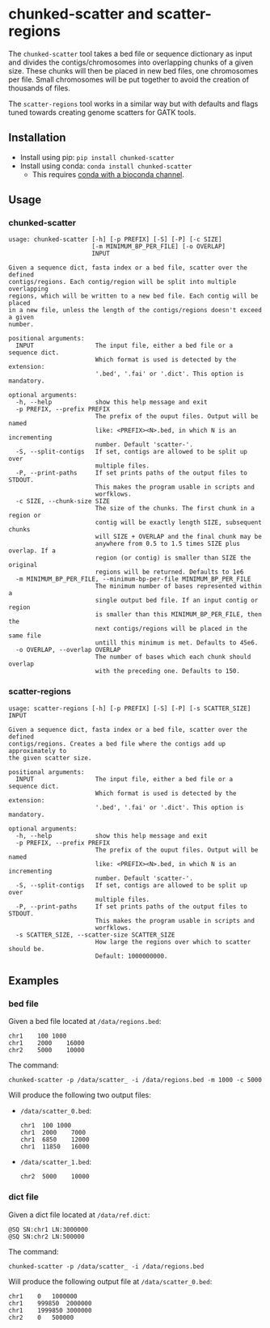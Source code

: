 # chunked-scatter and scatter-regions

The `chunked-scatter` tool takes a bed file or sequence dictionary as input 
and divides the
contigs/chromosomes into overlapping chunks of a given size. These chunks will
then be placed in new bed files, one chromosomes per file. Small chromosomes
will be put together to avoid the creation of thousands of files.

The `scatter-regions` tool works in a similar way but with defaults and flags
tuned towards creating genome scatters for GATK tools.

## Installation
- Install using pip: `pip install chunked-scatter`
- Install using conda: `conda install chunked-scatter`
    - This requires [conda with a bioconda channel](
    http://bioconda.github.io/user/install.html#).

## Usage

### chunked-scatter
```
usage: chunked-scatter [-h] [-p PREFIX] [-S] [-P] [-c SIZE]
                       [-m MINIMUM_BP_PER_FILE] [-o OVERLAP]
                       INPUT

Given a sequence dict, fasta index or a bed file, scatter over the defined
contigs/regions. Each contig/region will be split into multiple overlapping
regions, which will be written to a new bed file. Each contig will be placed
in a new file, unless the length of the contigs/regions doesn't exceed a given
number.

positional arguments:
  INPUT                 The input file, either a bed file or a sequence dict.
                        Which format is used is detected by the extension:
                        '.bed', '.fai' or '.dict'. This option is mandatory.

optional arguments:
  -h, --help            show this help message and exit
  -p PREFIX, --prefix PREFIX
                        The prefix of the ouput files. Output will be named
                        like: <PREFIX><N>.bed, in which N is an incrementing
                        number. Default 'scatter-'.
  -S, --split-contigs   If set, contigs are allowed to be split up over
                        multiple files.
  -P, --print-paths     If set prints paths of the output files to STDOUT.
                        This makes the program usable in scripts and
                        worfklows.
  -c SIZE, --chunk-size SIZE
                        The size of the chunks. The first chunk in a region or
                        contig will be exactly length SIZE, subsequent chunks
                        will SIZE + OVERLAP and the final chunk may be
                        anywhere from 0.5 to 1.5 times SIZE plus overlap. If a
                        region (or contig) is smaller than SIZE the original
                        regions will be returned. Defaults to 1e6
  -m MINIMUM_BP_PER_FILE, --minimum-bp-per-file MINIMUM_BP_PER_FILE
                        The minimum number of bases represented within a
                        single output bed file. If an input contig or region
                        is smaller than this MINIMUM_BP_PER_FILE, then the
                        next contigs/regions will be placed in the same file
                        untill this minimum is met. Defaults to 45e6.
  -o OVERLAP, --overlap OVERLAP
                        The number of bases which each chunk should overlap
                        with the preceding one. Defaults to 150.
```

### scatter-regions
```
usage: scatter-regions [-h] [-p PREFIX] [-S] [-P] [-s SCATTER_SIZE] INPUT

Given a sequence dict, fasta index or a bed file, scatter over the defined
contigs/regions. Creates a bed file where the contigs add up approximately to
the given scatter size.

positional arguments:
  INPUT                 The input file, either a bed file or a sequence dict.
                        Which format is used is detected by the extension:
                        '.bed', '.fai' or '.dict'. This option is mandatory.

optional arguments:
  -h, --help            show this help message and exit
  -p PREFIX, --prefix PREFIX
                        The prefix of the ouput files. Output will be named
                        like: <PREFIX><N>.bed, in which N is an incrementing
                        number. Default 'scatter-'.
  -S, --split-contigs   If set, contigs are allowed to be split up over
                        multiple files.
  -P, --print-paths     If set prints paths of the output files to STDOUT.
                        This makes the program usable in scripts and
                        worfklows.
  -s SCATTER_SIZE, --scatter-size SCATTER_SIZE
                        How large the regions over which to scatter should be.
                        Default: 1000000000.

```

## Examples
### bed file
Given a bed file located at `/data/regions.bed`:
```
chr1	100	1000
chr1	2000	16000
chr2	5000	10000
```

The command:
```
chunked-scatter -p /data/scatter_ -i /data/regions.bed -m 1000 -c 5000
```

Will produce the following two output files:
- `/data/scatter_0.bed`:
  ```
  chr1	100	1000
  chr1	2000	7000
  chr1	6850	12000
  chr1	11850	16000
  ```
- `/data/scatter_1.bed`:
  ```
  chr2	5000	10000
  ```

### dict file
Given a dict file located at `/data/ref.dict`:
```
@SQ	SN:chr1	LN:3000000
@SQ SN:chr2 LN:500000
```

The command:
```
chunked-scatter -p /data/scatter_ -i /data/regions.bed
```

Will produce the following output file at `/data/scatter_0.bed`:
```
chr1	0	1000000
chr1	999850	2000000
chr1	1999850	3000000
chr2	0	500000
```
